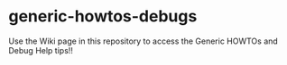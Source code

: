 # generic-howtos-debugs
Use the Wiki page in this repository to access the Generic HOWTOs and Debug Help tips!!

